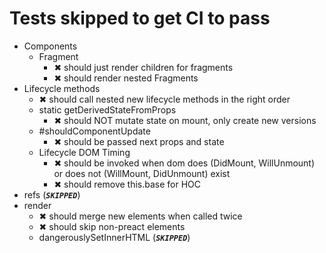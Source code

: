 # Tests skipped to get CI to pass

- Components
	- Fragment
		- ✖ should just render children for fragments
		- ✖ should render nested Fragments
- Lifecycle methods
	- ✖ should call nested new lifecycle methods in the right order
	- static getDerivedStateFromProps
		- ✖ should NOT mutate state on mount, only create new versions
	- \#shouldComponentUpdate
		- ✖ should be passed next props and state
	- Lifecycle DOM Timing
		- ✖ should be invoked when dom does (DidMount, WillUnmount) or does not (WillMount, DidUnmount) exist
		- ✖ should remove this.base for HOC
- refs (***`SKIPPED`***)
- render
	- ✖ should merge new elements when called twice
	- ✖ should skip non-preact elements
	- dangerouslySetInnerHTML (***`SKIPPED`***)

